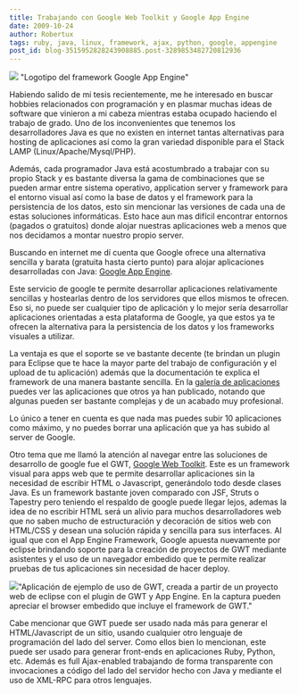 ```yaml
---
title: Trabajando con Google Web Toolkit y Google App Engine
date: 2009-10-24
author: Robertux
tags: ruby, java, linux, framework, ajax, python, google, appengine
post_id: blog-3515952828243908885.post-3289853482720812936
---
```


[![](http://4.bp.blogspot.com/_jH77WNrMVRA/SuJ5sYPGDtI/AAAAAAAAGEE/sN8caM4EpFk/s400/gappengine.gif)](http://4.bp.blogspot.com/_jH77WNrMVRA/SuJ5sYPGDtI/AAAAAAAAGEE/sN8caM4EpFk/s1600-h/gappengine.gif) "Logotipo del framework Google App Engine"

Habiendo salido de mi tesis recientemente, me he interesado en buscar hobbies relacionados con programación y en plasmar muchas ideas de software que vinieron a mi cabeza mientras estaba ocupado haciendo el trabajo de grado. Uno de los inconvenientes que tenemos los desarrolladores Java es que no existen en internet tantas alternativas para hosting de aplicaciones así como la gran variedad disponible para el Stack LAMP (Linux/Apache/Mysql/PHP).

Además, cada programador Java está acostumbrado a trabajar con su propio Stack y es bastante diversa la gama de combinaciones que se pueden armar entre sistema operativo, application server y framework para el entorno visual así como la base de datos y el framework para la persistencia de los datos, esto sin mencionar las versiones de cada una de estas soluciones informáticas. Esto hace aun mas difícil encontrar entornos (pagados o gratuitos) donde alojar nuestras aplicaciones web a menos que nos decidamos a montar nuestro propio server.

Buscando en internet me dí cuenta que Google ofrece una alternativa sencilla y barata (gratuita hasta cierto punto) para alojar aplicaciones desarrolladas con Java: [Google App Engine](http://code.google.com/appengine/).

Este servicio de google te permite desarrollar aplicaciones relativamente sencillas y hostearlas dentro de los servidores que ellos mismos te ofrecen. Eso si, no puede ser cualquier tipo de aplicación y lo mejor sería desarrollar aplicaciones orientadas a esta plataforma de Google, ya que estos ya te ofrecen la alternativa para la persistencia de los datos y los frameworks visuales a utilizar.

La ventaja es que el soporte se ve bastante decente (te brindan un plugin para Eclipse que te hace la mayor parte del trabajo de configuración y el upload de tu aplicación) además que la documentación te explica el framework de una manera bastante sencilla. En la [galería de aplicaciones](http://appgallery.appspot.com/) puedes ver las aplicaciones que otros ya han publicado, notando que algunas pueden ser bastante complejas y de un acabado muy profesional.

Lo único a tener en cuenta es que nada mas puedes subir 10 aplicaciones como máximo, y no puedes borrar una aplicación que ya has subido al server de Google.

Otro tema que me llamó la atención al navegar entre las soluciones de desarrollo de google fue el GWT, [Google Web Toolkit](http://code.google.com/webtoolkit/). Este es un framework visual para apps web que te permite desarrollar aplicaciones sin la necesidad de escribir HTML o Javascript, generándolo todo desde clases Java. Es un framework bastante joven comparado con JSF, Struts o Tapestry pero teniendo el respaldo de google puede llegar lejos, ademas la idea de no escribir HTML será un alivio para muchos desarrolladores web que no saben mucho de estructuración y decoración de sitios web con HTML/CSS y desean una solución rápida y sencilla para sus interfaces. Al igual que con el App Engine Framework, Google apuesta nuevamente por eclipse brindando soporte para la creación de proyectos de GWT mediante asistentes y el uso de un navegador embedido que te permite realizar pruebas de tus aplicaciones sin necesidad de hacer deploy.

[![](http://2.bp.blogspot.com/_jH77WNrMVRA/SuKFrnovl0I/AAAAAAAAGEM/Ri5ZYz6R2lo/s400/sampleGWTapp.png)](http://2.bp.blogspot.com/_jH77WNrMVRA/SuKFrnovl0I/AAAAAAAAGEM/Ri5ZYz6R2lo/s1600-h/sampleGWTapp.png)"Aplicación de ejemplo de uso de GWT, creada a partir de un proyecto web de eclipse con el plugin de GWT y App Engine. En la captura pueden apreciar el browser embedido que incluye el framework de GWT."

Cabe mencionar que GWT puede ser usado nada más para generar el HTML/Javascript de un sitio, usando cualquier otro lenguaje de programación del lado del server. Como ellos bien lo mencionan, este puede ser usado para generar front-ends en aplicaciones Ruby, Python, etc. Además es full Ajax-enabled trabajando de forma transparente con invocaciones a código del lado del servidor hecho con Java y mediante el uso de XML-RPC para otros lenguajes.